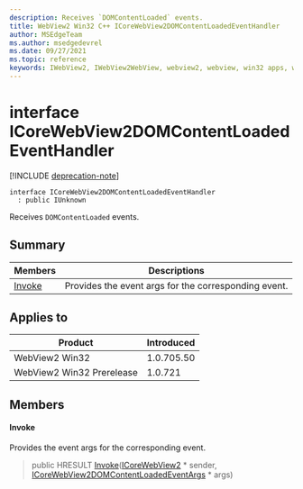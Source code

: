 ```yaml
---
description: Receives `DOMContentLoaded` events.
title: WebView2 Win32 C++ ICoreWebView2DOMContentLoadedEventHandler
author: MSEdgeTeam
ms.author: msedgedevrel
ms.date: 09/27/2021
ms.topic: reference
keywords: IWebView2, IWebView2WebView, webview2, webview, win32 apps, win32, edge, ICoreWebView2, ICoreWebView2Controller, browser control, edge html, ICoreWebView2DOMContentLoadedEventHandler
---
```


# interface ICoreWebView2DOMContentLoadedEventHandler

[!INCLUDE [deprecation-note](../includes/deprecation-note.md)]

```
interface ICoreWebView2DOMContentLoadedEventHandler
  : public IUnknown
```

Receives `DOMContentLoaded` events.

## Summary

 Members                        | Descriptions
--------------------------------|---------------------------------------------
[Invoke](#invoke) | Provides the event args for the corresponding event.

## Applies to

Product                         | Introduced
--------------------------------|---------------------------------------------
WebView2 Win32            |    1.0.705.50
WebView2 Win32 Prerelease |    1.0.721

## Members

#### Invoke

Provides the event args for the corresponding event.

> public HRESULT [Invoke](#invoke)([ICoreWebView2](icorewebview2.md) * sender, [ICoreWebView2DOMContentLoadedEventArgs](icorewebview2domcontentloadedeventargs.md) * args)

